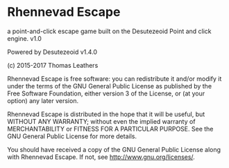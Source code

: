 #   Rhennevad Escape
a point-and-click escape game built on the Desutezeoid Point and click engine.
v1.0

Powered by Desutezeoid v1.4.0
 
(c) 2015-2017 Thomas Leathers      


Rhennevad Escape is free software: you can redistribute it and/or modify
it under the terms of the GNU General Public License as published by
the Free Software Foundation, either version 3 of the License, or
(at your option) any later version.
      
Rhennevad Escape is distributed in the hope that it will be useful,
but WITHOUT ANY WARRANTY; without even the implied warranty of
MERCHANTABILITY or FITNESS FOR A PARTICULAR PURPOSE.  See the
GNU General Public License for more details.
       
You should have received a copy of the GNU General Public License
along with Rhennevad Escape.  If not, see <http://www.gnu.org/licenses/>.
